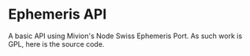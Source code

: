 # Ephemeris API
A basic API using Mivion's Node Swiss Ephemeris Port. As such work is GPL, here is the source code.

